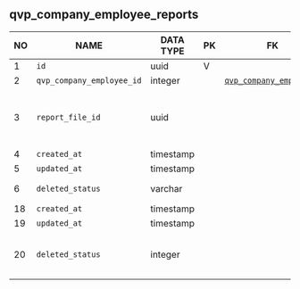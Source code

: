qvp_company_employee_reports
----------------------------


NO | NAME | DATA TYPE | PK | FK | DESCRIPTION            
---|------|-----------|----|----|-------------
1|`id` | uuid | V |  | 
2|`qvp_company_employee_id` | integer |  | [`qvp_company_employees`](qvp_company_employees.md) | 
3|`report_file_id` | uuid |  |  | TODO: it isn't referencing file_storage in stg v2 db! An error?
4|`created_at` | timestamp |  |  | 
5|`updated_at` | timestamp |  |  | 
6|`deleted_status` | varchar |  |  | ACTIVE, DELETED
18|`created_at` | timestamp |  |  | 
19|`updated_at` | timestamp |  |  | 
20|`deleted_status` | integer |  |  | 0 - active record, 1 - deleted record.
